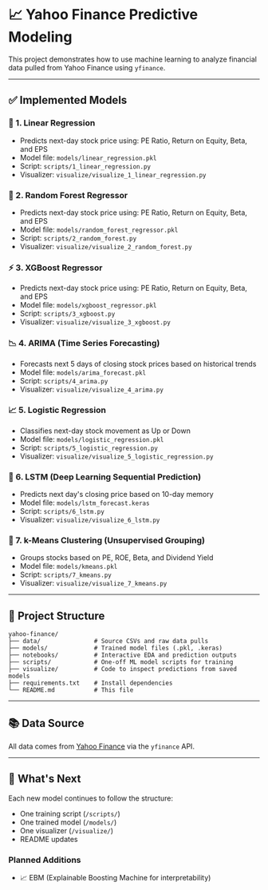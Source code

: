 # 📈 Yahoo Finance Predictive Modeling

This project demonstrates how to use machine learning to analyze financial data pulled from Yahoo Finance using `yfinance`.

---

## ✅ Implemented Models

### 🧮 1. Linear Regression
- Predicts next-day stock price using: PE Ratio, Return on Equity, Beta, and EPS
- Model file: `models/linear_regression.pkl`
- Script: `scripts/1_linear_regression.py`
- Visualizer: `visualize/visualize_1_linear_regression.py`

### 🌲 2. Random Forest Regressor
- Predicts next-day stock price using: PE Ratio, Return on Equity, Beta, and EPS
- Model file: `models/random_forest_regressor.pkl`
- Script: `scripts/2_random_forest.py`
- Visualizer: `visualize/visualize_2_random_forest.py`

### ⚡ 3. XGBoost Regressor
- Predicts next-day stock price using: PE Ratio, Return on Equity, Beta, and EPS
- Model file: `models/xgboost_regressor.pkl`
- Script: `scripts/3_xgboost.py`
- Visualizer: `visualize/visualize_3_xgboost.py`

### 📉 4. ARIMA (Time Series Forecasting)
- Forecasts next 5 days of closing stock prices based on historical trends
- Model file: `models/arima_forecast.pkl`
- Script: `scripts/4_arima.py`
- Visualizer: `visualize/visualize_4_arima.py`

### 📈 5. Logistic Regression
- Classifies next-day stock movement as Up or Down
- Model file: `models/logistic_regression.pkl`
- Script: `scripts/5_logistic_regression.py`
- Visualizer: `visualize/visualize_5_logistic_regression.py`

### 🔁 6. LSTM (Deep Learning Sequential Prediction)
- Predicts next day's closing price based on 10-day memory
- Model file: `models/lstm_forecast.keras`
- Script: `scripts/6_lstm.py`
- Visualizer: `visualize/visualize_6_lstm.py`

### 🧠 7. k-Means Clustering (Unsupervised Grouping)
- Groups stocks based on PE, ROE, Beta, and Dividend Yield
- Model file: `models/kmeans.pkl`
- Script: `scripts/7_kmeans.py`
- Visualizer: `visualize/visualize_7_kmeans.py`

---

## 📁 Project Structure

```
yahoo-finance/
├── data/               # Source CSVs and raw data pulls
├── models/             # Trained model files (.pkl, .keras)
├── notebooks/          # Interactive EDA and prediction outputs
├── scripts/            # One-off ML model scripts for training
├── visualize/          # Code to inspect predictions from saved models
├── requirements.txt    # Install dependencies
└── README.md           # This file
```

---

## 📚 Data Source
All data comes from [Yahoo Finance](https://finance.yahoo.com/) via the `yfinance` API.

---

## 🔮 What's Next

Each new model continues to follow the structure:
- One training script (`/scripts/`)
- One trained model (`/models/`)
- One visualizer (`/visualize/`)
- README updates

### Planned Additions

- 📈 EBM (Explainable Boosting Machine for interpretability)
